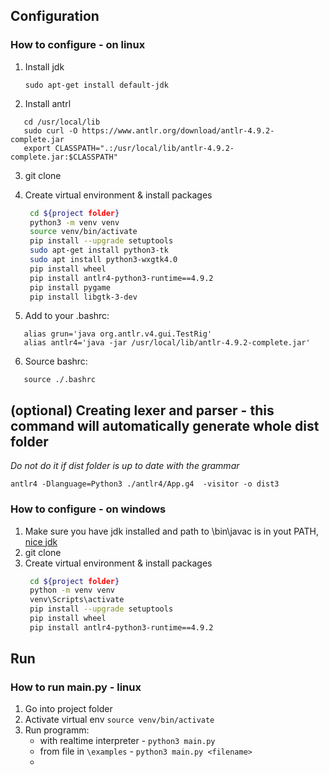 ## Configuration
### How to configure - on linux
1. Install jdk
   ```
   sudo apt-get install default-jdk
   ```
2. Install antrl
```
   cd /usr/local/lib
   sudo curl -O https://www.antlr.org/download/antlr-4.9.2-complete.jar
   export CLASSPATH=".:/usr/local/lib/antlr-4.9.2-complete.jar:$CLASSPATH"
```
3.  git clone

4. Create virtual environment & install packages
   ```bash
    cd ${project folder}
    python3 -m venv venv
    source venv/bin/activate
    pip install --upgrade setuptools
    sudo apt-get install python3-tk
    sudo apt install python3-wxgtk4.0
    pip install wheel
    pip install antlr4-python3-runtime==4.9.2
    pip install pygame
    pip install libgtk-3-dev
   ```
5. Add to your .bashrc:
```
   alias grun='java org.antlr.v4.gui.TestRig'
   alias antlr4='java -jar /usr/local/lib/antlr-4.9.2-complete.jar'
```
6. Source bashrc:
```
   source ./.bashrc
```

## (optional) Creating lexer and parser - this command will automatically generate whole dist folder
*Do not do  it if dist folder is up to date with the grammar*
```
antlr4 -Dlanguage=Python3 ./antlr4/App.g4  -visitor -o dist3
```

### How to configure - on windows
1. Make sure you have jdk installed and path to \bin\javac is in yout PATH, [nice jdk](https://learn.microsoft.com/pl-pl/java/openjdk/download)
2. git clone
3. Create virtual environment & install packages
   ```bash
    cd ${project folder}
    python -m venv venv
    venv\Scripts\activate
    pip install --upgrade setuptools
    pip install wheel
    pip install antlr4-python3-runtime==4.9.2
   ```


## Run
### How to run main.py - linux
1. Go into project folder
2. Activate virtual env `source venv/bin/activate`
3. Run programm: 
      - with realtime interpreter - `python3 main.py`
      - from file in `\examples` - `python3 main.py <filename>`
      - 